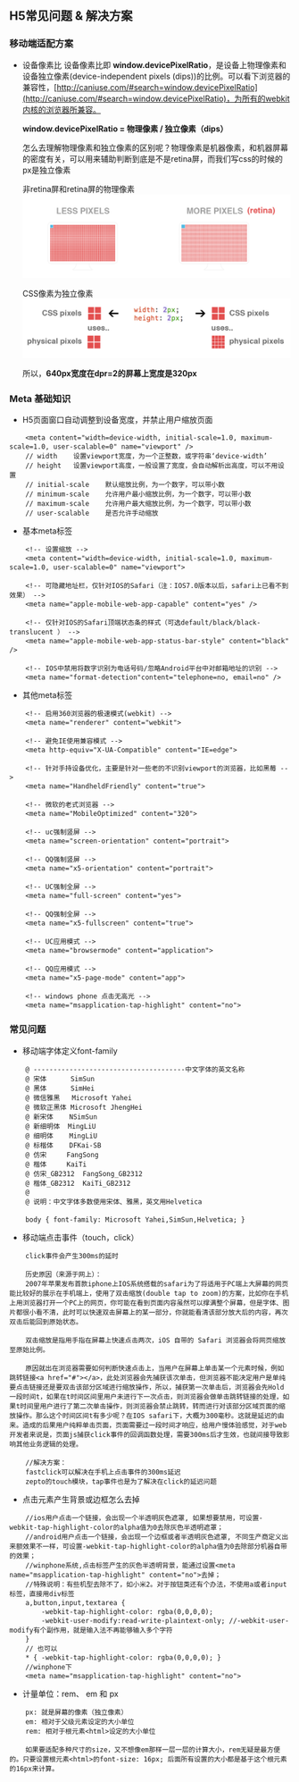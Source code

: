 ## H5常见问题 & 解决方案

### 移动端适配方案

* 设备像素比
	设备像素比即 **window.devicePixelRatio**，是设备上物理像素和设备独立像素(device-independent pixels (dips))的比例。可以看下浏览器的兼容性，[http://caniuse.com/#search=window.devicePixelRatio](http://caniuse.com/#search=window.devicePixelRatio)，为所有的webkit内核的浏览器所兼容。

	**window.devicePixelRatio = 物理像素 / 独立像素（dips）**

	怎么去理解物理像素和独立像素的区别呢？物理像素是机器像素，和机器屏幕的密度有关，可以用来辅助判断到底是不是retina屏，而我们写css的时候的px是独立像素

	非retina屏和retina屏的物理像素
	![image](https://github.com/yukiyuki1900/JStalk/blob/master/H5%E5%B8%B8%E8%A7%81%E9%97%AE%E9%A2%98%E5%92%8C%E8%A7%A3%E5%86%B3%E6%96%B9%E6%A1%88/pixels.png)

	CSS像素为独立像素
	![image](https://github.com/yukiyuki1900/JStalk/blob/master/H5%E5%B8%B8%E8%A7%81%E9%97%AE%E9%A2%98%E5%92%8C%E8%A7%A3%E5%86%B3%E6%96%B9%E6%A1%88/pixels-1.png)
	
	所以，**640px宽度在dpr=2的屏幕上宽度是320px**

### Meta 基础知识

* H5页面窗口自动调整到设备宽度，并禁止用户缩放页面
```
    <meta content="width=device-width, initial-scale=1.0, maximum-scale=1.0, user-scalable=0" name="viewport" />
    // width    设置viewport宽度，为一个正整数，或字符串‘device-width’
	// height   设置viewport高度，一般设置了宽度，会自动解析出高度，可以不用设置
	// initial-scale    默认缩放比例，为一个数字，可以带小数
	// minimum-scale    允许用户最小缩放比例，为一个数字，可以带小数
	// maximum-scale    允许用户最大缩放比例，为一个数字，可以带小数
	// user-scalable    是否允许手动缩放

```

* 基本meta标签
```
	<!-- 设置缩放 -->
	<meta content="width=device-width, initial-scale=1.0, maximum-scale=1.0, user-scalable=0" name="viewport">

	<!-- 可隐藏地址栏，仅针对IOS的Safari（注：IOS7.0版本以后，safari上已看不到效果） -->
	<meta name="apple-mobile-web-app-capable" content="yes" />

	<!-- 仅针对IOS的Safari顶端状态条的样式（可选default/black/black-translucent ） -->
	<meta name="apple-mobile-web-app-status-bar-style" content="black" />

	<!-- IOS中禁用将数字识别为电话号码/忽略Android平台中对邮箱地址的识别 -->
	<meta name="format-detection"content="telephone=no, email=no" />
```

* 其他meta标签
```
	<!-- 启用360浏览器的极速模式(webkit) -->
	<meta name="renderer" content="webkit">

	<!-- 避免IE使用兼容模式 -->
	<meta http-equiv="X-UA-Compatible" content="IE=edge">

	<!-- 针对手持设备优化，主要是针对一些老的不识别viewport的浏览器，比如黑莓 -->
	<meta name="HandheldFriendly" content="true">

	<!-- 微软的老式浏览器 -->
	<meta name="MobileOptimized" content="320">

	<!-- uc强制竖屏 -->
	<meta name="screen-orientation" content="portrait">

	<!-- QQ强制竖屏 -->
	<meta name="x5-orientation" content="portrait">

	<!-- UC强制全屏 -->
	<meta name="full-screen" content="yes">

	<!-- QQ强制全屏 -->
	<meta name="x5-fullscreen" content="true">

	<!-- UC应用模式 -->
	<meta name="browsermode" content="application">

	<!-- QQ应用模式 -->
	<meta name="x5-page-mode" content="app">

	<!-- windows phone 点击无高光 -->
	<meta name="msapplication-tap-highlight" content="no">
```

### 常见问题

* 移动端字体定义font-family
```
	@ --------------------------------------中文字体的英文名称
	@ 宋体      SimSun
	@ 黑体      SimHei
	@ 微信雅黑   Microsoft Yahei
	@ 微软正黑体 Microsoft JhengHei
	@ 新宋体    NSimSun
	@ 新细明体  MingLiU
	@ 细明体    MingLiU
	@ 标楷体    DFKai-SB
	@ 仿宋     FangSong
	@ 楷体     KaiTi
	@ 仿宋_GB2312  FangSong_GB2312
	@ 楷体_GB2312  KaiTi_GB2312  
	@
	@ 说明：中文字体多数使用宋体、雅黑，英文用Helvetica
	 
	body { font-family: Microsoft Yahei,SimSun,Helvetica; } 
```

* 移动端点击事件（touch，click）
```
	click事件会产生300ms的延时

	历史原因（来源于网上）：
	2007年苹果发布首款iphone上IOS系统搭载的safari为了将适用于PC端上大屏幕的网页能比较好的展示在手机端上，使用了双击缩放(double tap to zoom)的方案，比如你在手机上用浏览器打开一个PC上的网页，你可能在看到页面内容虽然可以撑满整个屏幕，但是字体、图片都很小看不清，此时可以快速双击屏幕上的某一部分，你就能看清该部分放大后的内容，再次双击后能回到原始状态。
 
	双击缩放是指用手指在屏幕上快速点击两次，iOS 自带的 Safari 浏览器会将网页缩放至原始比例。
	 
	原因就出在浏览器需要如何判断快速点击上，当用户在屏幕上单击某一个元素时候，例如跳转链接<a href="#"></a>，此处浏览器会先捕获该次单击，但浏览器不能决定用户是单纯要点击链接还是要双击该部分区域进行缩放操作，所以，捕获第一次单击后，浏览器会先Hold一段时间t，如果在t时间区间里用户未进行下一次点击，则浏览器会做单击跳转链接的处理，如果t时间里用户进行了第二次单击操作，则浏览器会禁止跳转，转而进行对该部分区域页面的缩放操作。那么这个时间区间t有多少呢？在IOS safari下，大概为300毫秒。这就是延迟的由来。造成的后果用户纯粹单击页面，页面需要过一段时间才响应，给用户慢体验感觉，对于web开发者来说是，页面js捕获click事件的回调函数处理，需要300ms后才生效，也就间接导致影响其他业务逻辑的处理。
	 
	//解决方案：
	fastclick可以解决在手机上点击事件的300ms延迟
	zepto的touch模块，tap事件也是为了解决在click的延迟问题
```

* 点击元素产生背景或边框怎么去掉
```
	//ios用户点击一个链接，会出现一个半透明灰色遮罩, 如果想要禁用，可设置-webkit-tap-highlight-color的alpha值为0去除灰色半透明遮罩；
	//android用户点击一个链接，会出现一个边框或者半透明灰色遮罩, 不同生产商定义出来额效果不一样，可设置-webkit-tap-highlight-color的alpha值为0去除部分机器自带的效果；
	//winphone系统,点击标签产生的灰色半透明背景，能通过设置<meta name="msapplication-tap-highlight" content="no">去掉；
	//特殊说明：有些机型去除不了，如小米2。对于按钮类还有个办法，不使用a或者input标签，直接用div标签
	a,button,input,textarea { 
	    -webkit-tap-highlight-color: rgba(0,0,0,0); 
	    -webkit-user-modify:read-write-plaintext-only; //-webkit-user-modify有个副作用，就是输入法不再能够输入多个字符
	}   
	// 也可以 
	* { -webkit-tap-highlight-color: rgba(0,0,0,0); }
	//winphone下
	<meta name="msapplication-tap-highlight" content="no">
```

* 计量单位：rem、 em 和 px
```
	px: 就是屏幕的像素（独立像素）
	em: 相对于父级元素设定的大小单位
	rem: 相对于根元素<html>设定的大小单位

	如果要适配多种尺寸的size，又不想像em那样一层一层的计算大小，rem无疑是最方便的。只要设置根元素<html>的font-size: 16px; 后面所有设置的大小都是基于这个根元素的16px来计算。
```
